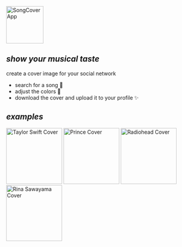 <img alt="SongCover App" height="100" src="https://songcover.vercel.app/assets/logo/sc-logo.png" />

## _show your musical taste_

create a cover image for your social network
        
- search for a song 🔎
- adjust the colors 🎨
- download the cover and upload it to your profile ✨

## _examples_

<img alt="Taylor Swift Cover" height="150" src="https://songcover.vercel.app/assets/img/taylor.png" />
<img alt="Prince Cover" height="150" src="https://songcover.vercel.app/assets/img/prince.png" />
<img alt="Radiohead Cover" height="150" src="https://songcover.vercel.app/assets/img/radiohead.png" />
<img alt="Rina Sawayama Cover" height="150" src="https://songcover.vercel.app/assets/img/rina.png" />
